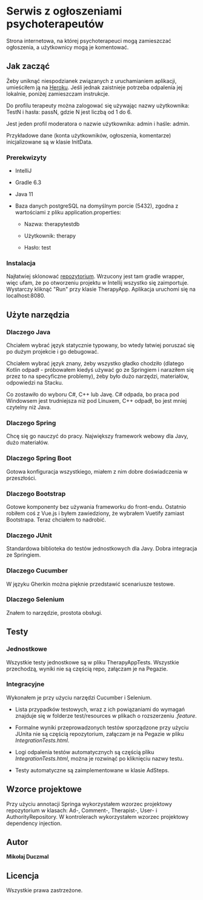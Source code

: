 # Serwis z ogłoszeniami psychoterapeutów

Strona internetowa, na której psychoterapeuci mogą zamieszczać ogłoszenia, a użytkownicy mogą je komentować.

## Jak zacząć

Żeby uniknąć niespodzianek związanych z uruchamianiem aplikacji, umieściłem ją na [Heroku](https://still-river-45705.herokuapp.com). Jeśli jednak zaistnieje potrzeba odpalenia jej lokalnie, poniżej zamieszczam instrukcje.

Do profilu terapeuty można zalogować się używając nazwy użytkownika: TestN i hasła: passN, gdzie N jest liczbą od 1 do 6.

Jest jeden profil moderatora o nazwie użytkownika: admin i haśle: admin.

Przykładowe dane (konta użytkowników, ogłoszenia, komentarze) inicjalizowane są w klasie InitData.
### Prerekwizyty

* IntelliJ

* Gradle 6.3

* Java 11

* Baza danych postgreSQL na domyślnym porcie (5432), zgodna z wartościami z pliku application.properties:

    * Nazwa: therapytestdb

    * Użytkownik: therapy

    * Hasło: test

### Instalacja

Najłatwiej sklonować [repozytorium](https://github.com/mduczmal/therapy). Wrzucony jest tam gradle wrapper, więc ufam, że po otworzeniu projektu w Intellij wszystko się zaimportuje. Wystarczy kliknąć "Run" przy klasie TherapyApp.
Aplikacja uruchomi się na localhost:8080.

## Użyte narzędzia

### Dlaczego Java
Chciałem wybrać język statycznie typowany, bo wtedy łatwiej poruszać się po dużym projekcie i go debugować.

Chciałem wybrać język znany, żeby wszystko gładko chodziło (dlatego Kotlin odpadł - próbowałem kiedyś używać go ze Springiem i naraziłem się przez to na specyficzne problemy), żeby było dużo narzędzi, materiałów, odpowiedzi na Stacku.

Co zostawiło do wyboru C#, C++ lub Javę. C# odpada, bo praca pod Windowsem jest trudniejsza niż pod Linuxem, C++ odpadł, bo jest mniej czytelny niż Java.

### Dlaczego Spring
Chcę się go nauczyć do pracy. Największy framework webowy dla Javy, dużo materiałów.

### Dlaczego Spring Boot
Gotowa konfiguracja wszystkiego, miałem z nim dobre doświadczenia w przeszłości.

### Dlaczego Bootstrap
Gotowe komponenty bez używania frameworku do front-endu. Ostatnio robiłem coś z Vue.js i byłem zawiedziony, że wybrałem Vuetify zamiast Bootstrapa. Teraz chciałem to nadrobić.

### Dlaczego JUnit
Standardowa biblioteka do testów jednostkowych dla Javy. Dobra integracja ze Springiem.

### Dlaczego Cucumber
W języku Gherkin można pięknie przedstawić scenariusze testowe.

### Dlaczego Selenium
Znałem to narzędzie, prostota obsługi.

## Testy

### Jednostkowe
Wszystkie testy jednostkowe są w pliku TherapyAppTests. Wszystkie przechodzą, wyniki nie są częścią repo, załączam je na Pegazie.

### Integracyjne

Wykonałem je przy użyciu narzędzi Cucumber i Selenium.

* Lista przypadków testowych, wraz z ich powiązaniami do wymagań znajduje się w folderze
test/resources w plikach o rozszerzeniu *.feature*.

* Formalne wyniki przeprowadzonych testów sporządzone przy użyciu JUnita nie są częścią repozytorium,
załączam je na Pegazie w pliku *IntegrationTests.html*.

* Logi odpalenia testów automatycznych są częścią pliku *IntegrationTests.html*,
można je rozwinąć po kliknięciu nazwy testu.

* Testy automatyczne są zaimplementowane w klasie AdSteps.



## Wzorce projektowe

Przy użyciu annotacji Springa wykorzystałem wzorzec projektowy repozytorium w klasach:
Ad-, Comment-, Therapist-, User- i AuthorityRepository. W kontrolerach wykorzystałem wzorzec projektowy dependency injection.

## Autor

**Mikołaj Duczmal**

## Licencja

Wszystkie prawa zastrzeżone.
```
```